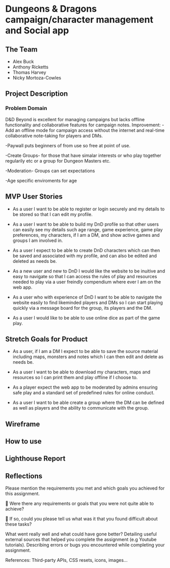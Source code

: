 # Dungeons & Dragons campaign/character management and Social app

## The Team

- Alex Buck
- Anthony Ricketts
- Thomas Harvey
- Nicky Mortoza-Cowles

## Project Description

### Problem Domain

D&D Beyond is excellent for managing campaigns but lacks offline functionality and collaborative features for campaign notes.
Improvement:
-Add an offline mode for campaign access without the internet and real-time collaborative note-taking for players and DMs.

-Paywall puts beginners of from use so free at point of use.

-Create Groups- for those that have simalar interests or who play together regularily etc or a group for Dungeon Masters etc.

-Moderation- Groups can set expectations

-Age specific enviroments for age

## MVP User Stories

- As a user I want to be able to register or login securely and my details to be stored so that I can edit my profile.

- As a user I want to be able to build my DnD profile so that other users can easily see my details such age range, game experience, game play preferences, my characters, if I am a DM, and show active games and groups I am involved in.

- As a user I expect to be able to create DnD characters which can then be saved and associated with my profile, and can also be edited and deleted as needs be.

- As a new user and new to DnD I would like the website to be inuitive and easy to navigate so that I can access the rules of play and resources needed to play via a user freindly compendium where ever I am on the web app.

- As a user who with experience of DnD I want to be able to navigate the website easily to find likeminded players and DMs so I can start playing quickly via a message board for the group, its players and the DM.

- As a user I would like to be able to use online dice as part of the game play.

## Stretch Goals for Product

- As a user, if I am a DM I expect to be able to save the source material including maps, monsters and notes which I can then edit and delete as needs be.

- As a user I want to be able to download my characters, maps and resources so I can print them and play offline if I choose to.

- As a player expect the web app to be moderated by admins ensuring safe play and a standard set of predefined rules for online conduct.

- As a user I want to be able create a group where the DM can be defined as well as players and the ability to communicate with the group.

## Wireframe

## How to use

## Lighthouse Report

## Reflections

Please mention the requirements you met and which goals you achieved for this assignment.

🎯 Were there any requirements or goals that you were not quite able to achieve?

🎯 If so, could you please tell us what was it that you found difficult about these tasks?

What went really well and what could have gone better?
Detailing useful external sources that helped you complete the assignment (e.g Youtube tutorials).
Describing errors or bugs you encountered while completing your assignment.

References:
Third-party APIs, CSS resets, icons, images...
